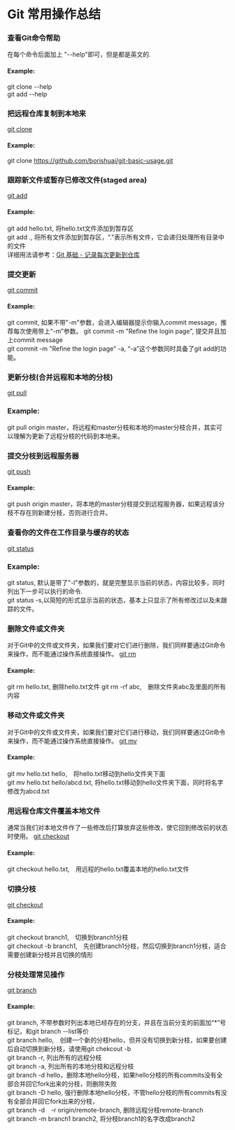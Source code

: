 # Git 常用操作总结

### 查看Git命令帮助
在每个命令后面加上 "--help"即可，但是都是英文的.
#### Example:  
git clone --help  
git add --help  

### 把远程仓库复制到本地来
[git clone](http://git-scm.com/docs/git-clone)
#### Example:  
git clone https://github.com/borishuai/git-basic-usage.git

### 跟踪新文件或暂存已修改文件(staged area)
[git add](http://git-scm.com/docs/git-add)
#### Example: 
git add hello.txt, 将hello.txt文件添加到暂存区  
git add ., 将所有文件添加到暂存区，"."表示所有文件，它会递归处理所有目录中的文件  
详细用法请参考：[Git 基础 - 记录每次更新到仓库](http://git-scm.com/book/zh/v1/Git-%E5%9F%BA%E7%A1%80-%E8%AE%B0%E5%BD%95%E6%AF%8F%E6%AC%A1%E6%9B%B4%E6%96%B0%E5%88%B0%E4%BB%93%E5%BA%93)

### 提交更新
[git commit](http://git-scm.com/docs/git-commit)
#### Example:
git commit,  如果不带"-m"参数，会进入编辑器提示你输入commit message，推荐每次使用带上“-m”参数。 
git commit -m "Refine the login page", 提交并且加上commit message  
git commit -m "Refine the login page" -a, “-a”这个参数同时具备了git add的功能。

### 更新分枝(合并远程和本地的分枝)
[git pull](http://git-scm.com/docs/git-pull)
### Example:
git pull origin master，将远程和master分枝和本地的master分枝合并，其实可以理解为更新了远程分枝的代码到本地来。

### 提交分枝到远程服务器
[git push](http://git-scm.com/docs/git-push)
#### Example:
git push origin master，将本地的master分枝提交到远程服务器，如果远程该分枝不存在则新建分枝，否则进行合并。

### 查看你的文件在工作目录与缓存的状态
[git status](http://git-scm.com/docs/git-status)
### Example:
git status, 默认是带了"-l"参数的，就是完整显示当前的状态，内容比较多，同时列出下一步可以执行的命令.  
git status -s,以简短的形式显示当前的状态，基本上只显示了所有修改过以及未跟踪的文件。

### 删除文件或文件夹
对于Git中的文件或文件夹，如果我们要对它们进行删除，我们同样要通过Git命令来操作，而不能通过操作系统直接操作。
[git rm](http://git-scm.com/docs/git-rm)
#### Example:
git rm hello.txt, 删除hello.txt文件
git rm -rf abc,　删除文件夹abc及里面的所有内容

### 移动文件或文件夹
对于Git中的文件或文件夹，如果我们要对它们进行移动，我们同样要通过Git命令来操作，而不能通过操作系统直接操作。
[git mv](http://git-scm.com/docs/git-mv)
#### Example:
git mv hello.txt hello,　将hello.txt移动到hello文件夹下面  
git mv hello.txt hello/abcd.txt, 将hello.txt移动到hello文件夹下面，同时将名字修改为abcd.txt

### 用远程仓库文件覆盖本地文件
通常当我们对本地文件作了一些修改后打算放弃这些修改，使它回到修改前的状态时使用。
[git checkout](http://git-scm.com/docs/git-checkout)
#### Example:
git checkout hello.txt,　用远程的hello.txt覆盖本地的hello.txt文件

### 切换分枝
[git checkout](http://git-scm.com/docs/git-checkout)
#### Example:
git checkout branch1,　切换到branch1分枝  
git checkout -b branch1,　先创建branch1分枝，然后切换到branch1分枝，适合需要创建新分枝并且切换的情形

### 分枝处理常见操作
[git branch](http://git-scm.com/docs/git-branch)
#### Example:
git branch, 不带参数时列出本地已经存在的分支，并且在当前分支的前面加“*”号标记，和git branch --list等价  
git branch hello,　创建一个新的分枝hello，但并没有切换到新分枝，如果要创建后自动切换到新分枝，请使用git chekcout -b  
git branch -r, 列出所有的远程分枝  
git branch -a, 列出所有的本地分枝和远程分枝  
git branch -d hello，删除本地hello分枝，如果hello分枝的所有commits没有全部合并回它fork出来的分枝，则删除失败  
git branch -D hello, 强行删除本地hello分枝，不管hello分枝的所有commits有没有全部合并回它fork出来的分枝，  
git branch -d　-r origin/remote-branch, 删除远程分枝remote-branch  
git branch -m branch1 branch2, 将分枝branch1的名字改成branch2  


 